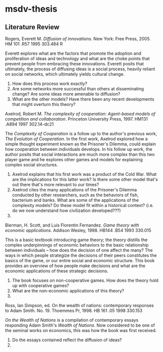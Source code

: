 # msdv-thesis

## Literature Review

Rogers, Everett M. *Diffusion of innovations.* New York: Free Press, 2005.
HM 101 .R57 1995
303.484 R

Everett explores what are the factors that promote the adoption and proliferation of ideas and technology and what are the choke points that prevent people from embracing these innovations. Everett posits that ultimately, the process of diffusing ideas is a social process, heavily reliant on social networks, which ultimately yields cultural change.
1.	How does this process work exactly?
2.	Are some networks more successful than others at disseminating change? Are some ideas more amenable to diffusion?
3.  What are the other models? Have there been any recent developments that might overturn this theory?

Axelrod, Robert M. *The complexity of cooperation: Agent-based models of competition and collaboration*. Princeton University Press, 1997. 
HM131 .A894 1997
302.14-dc21

The *Complexity of Cooperation* is a follow up to the author's previous work, *The Evolution of Cooperation*. In the first work, Axelrod explored how a simple thought experiment known as the Prisoner's Dilemma, could explain how cooperation between individuals develops. In his follow up work, the author posits that social interactions are much more complex than this two player game and he explores other games and models for explaining complex social structures. 
1. Axelrod explains that his first work was a product of the Cold War. What are the implications for this latter work? Is there some other model that's out there that's more relevant to *our* times?
2. Axelrod cites the many applications of the Prisoner's Dilemma  conducted by other researchers, such as the behaviors of fish, bacterium and banks. What are some of the applications of the complexity models? Do these model fit within a historical context? (i.e. do we now understand how civilization developed???)
3.  


Bierman, H. Scott, and Luis Florentin Fernandez. *Game theory with economic applications.* Addison Wesley, 1998.
HB144 .B54 1993 
330.015

This is a basic textbook introducing game theory; the theory distills the complex underpinnings of economic behaviors to the basic relationship between individuals – how does the decision of one affect the many? The ways in which people strategize the decisions of their peers constitutes the basics of the game, or our entire social and economic structure. This book provides an overview of how people make decisions and what are the economic applications of these strategic decisions.
1. The book focuses on non-cooperative games. How does the theory hold up with cooperative games?
2. What are the non-economic applications of this theory?
3.   

Ross, Ian Simpson, ed. On the wealth of nations: contemporary responses to Adam Smith. No. 19. Thoemmes Pr, 1998. 
HB 161 .05 1998
330.153 

*On the Wealth of Nations* is a compilation of contemporary essays responding Adam Smith's *Wealth of Nations*. Now considered to be one of the seminal works on economics, this was how the book was first received. 
1. Do the essays contained reflect the diffusion of ideas?
2.  

